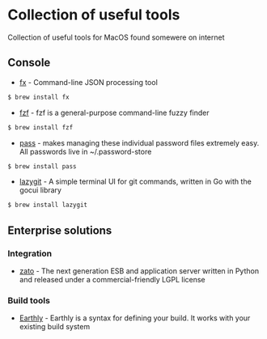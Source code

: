 # Collection of useful tools

Collection of useful tools for MacOS found somewere on internet

## Console

- [fx](https://github.com/antonmedv/fx) - Command-line JSON processing tool

```sh
$ brew install fx
```

- [fzf](https://github.com/junegunn/fzf) - fzf is a general-purpose command-line fuzzy finder

```sh
$ brew install fzf
```

- [pass](https://www.passwordstore.org) - makes managing these individual password files extremely easy. All passwords live in ~/.password-store
```sh
$ brew install pass
```

- [lazygit](https://github.com/jesseduffield/lazygit) - A simple terminal UI for git commands, written in Go with the gocui library

``` sh
$ brew install lazygit
```

## Enterprise solutions
### Integration

- [zato](https://github.com/zatosource/zato) - The next generation ESB and application server written in Python and released under a commercial-friendly LGPL license

### Build tools
- [Earthly](https://earthly.dev) - Earthly is a syntax for defining your build. It works with your existing build system
